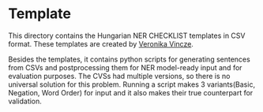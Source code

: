 # Template

This directory contains the Hungarian NER CHECKLIST templates in CSV format. These templates are created by [Veronika Vincze](mailto:vinczev@inf.u-szeged.hu).

Besides the templates, it contains python scripts for generating sentences from CSVs and postprocessing them for NER model-ready input and for evaluation purposes. The CVSs had multiple versions, so there is no universal solution for this problem. Running a script makes 3 variants(Basic, Negation, Word Order) for input and it also makes their true counterpart for validation.
